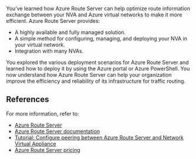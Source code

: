 You’ve learned how Azure Route Server can help optimize route information exchange between your NVA and Azure virtual networks to make it more efficient. Azure Route Server provides:

- A highly available and fully managed solution.
- A simple method for configuring, managing, and deploying your NVA in your virtual network.
- Integration with many NVAs.

You explored the various deployment scenarios for Azure Route Server and learned how to deploy it by using the Azure portal or Azure PowerShell. You now understand how Azure Route Server can help your organization improve the efficiency and reliability of its infrastructure for traffic routing.

## References

For more information, refer to:

- [Azure Route Server](https://azure.microsoft.com/services/route-server/#features)
- [Azure Route Server documentation](/azure/route-server/)
- [Tutorial: Configure peering between Azure Route Server and Network Virtual Appliance](/azure/route-server/tutorial-configure-route-server-with-quagga)
- [Azure Route Server pricing](https://azure.microsoft.com/pricing/details/route-server/)
